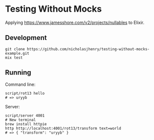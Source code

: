 # Testing Without Mocks

Applying <https://www.jamesshore.com/v2/projects/nullables> to Elixir.

## Development

    git clone https://github.com/nicholasjhenry/testing-without-mocks-example.git
    mix test

## Running

Command line:

    script/rot13 hello
    # => uryyb

Server:

    script/server 4001
    # New terminal
    brew install httpie
    http http://localhost:4001/rot13/transform text=world
    # => { "transform": "uryyb" }
